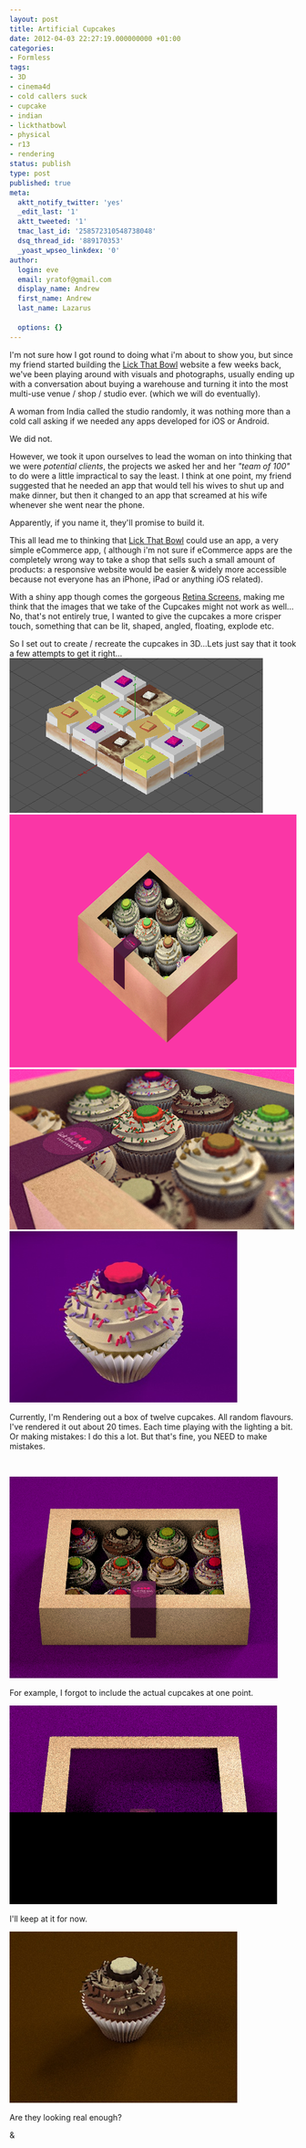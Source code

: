 ```yaml
---
layout: post
title: Artificial Cupcakes
date: 2012-04-03 22:27:19.000000000 +01:00
categories:
- Formless
tags:
- 3D
- cinema4d
- cold callers suck
- cupcake
- indian
- lickthatbowl
- physical
- r13
- rendering
status: publish
type: post
published: true
meta:
  aktt_notify_twitter: 'yes'
  _edit_last: '1'
  aktt_tweeted: '1'
  tmac_last_id: '258572310548738048'
  dsq_thread_id: '889170353'
  _yoast_wpseo_linkdex: '0'
author:
  login: eve
  email: yratof@gmail.com
  display_name: Andrew
  first_name: Andrew
  last_name: Lazarus

  options: {}
---
```

<p>I'm not sure how I got round to doing what i'm about to show you, but since my friend started building the <a title="Lick That Bowl Cupcakery" href="http://www.lickthatbowl.com/" target="_blank">Lick That Bowl</a> website a few weeks back, we've been playing around with visuals and photographs, usually ending up with a conversation about buying a warehouse and turning it into the most multi-use venue / shop / studio ever. (which we will do eventually).</p>
<p>A woman from India called the studio randomly, it was nothing more than a cold call asking if we needed any apps developed for iOS or Android.</p>
<p>We did not.</p>
<p>However, we took it upon ourselves to lead the woman on into thinking that we were <em>potential clients</em>, the projects we asked her and her <em>"team of 100"</em> to do were a little impractical to say the least. I think at one point, my friend suggested that he needed an app that would tell his wives to shut up and make dinner, but then it changed to an app that screamed at his wife whenever she went near the phone.</p>
<p>Apparently, if you name it, they'll promise to build it.</p>
<p>This all lead me to thinking that <a title="Lick That Bowl Cupcakery" href="http://www.lickthatbowl.com/" target="_blank">Lick That Bowl</a> could use an app, a very simple eCommerce app, ( although i'm not sure if eCommerce apps are the completely wrong way to take a shop that sells such a small amount of products: a responsive website would be easier &amp; widely more accessible because not everyone has an iPhone, iPad or anything iOS related).</p>
<p>With a shiny app though comes the gorgeous <a title="Apple iPad Retina Screen" href="http://www.apple.com/ipad/features/#hero" target="_blank">Retina Screens</a>, making me think that the images that we take of the Cupcakes might not work as well... No, that's not entirely true, I wanted to give the cupcakes a more crisper touch, something that can be lit, shaped, angled, floating, explode etc.</p>
<p>So I set out to create / recreate the cupcakes in 3D...<!--more-->Lets just say that it took a few attempts to get it right...<img class="alignnone size-full wp-image-17" title="Screen Shot 2012-03-17 at 15.50.02" src="/assets/imgs/Screen-Shot-2012-03-17-at-15.50.02.png" alt="" width="445" height="271" /><img class="alignnone size-full wp-image-18" title="box-of" src="/assets/imgs/box-of.png" alt="" width="792" height="443" /><img class="alignnone size-full wp-image-23" title="dof-no-sss-box-of-twelve" src="/assets/imgs/dof-no-sss-box-of-twelve.jpg" alt="" width="500" height="281" /><img class="alignnone size-full wp-image-24" title="Vanilla_0002" src="/assets/imgs/Vanilla_0002.jpg" alt="" width="400" height="300" /></p>
<p>Currently, I'm Rendering out a box of twelve cupcakes. All random flavours. I've rendered it out about 20 times. Each time playing with the lighting a bit. Or making mistakes: I do this a lot. But that's fine, you NEED to make mistakes.</p>
<p>&nbsp;</p>
<p><img class="alignnone size-full wp-image-16" title="Screen Shot 2012-04-03 at 23.01.15" src="/assets/imgs/Screen-Shot-2012-04-03-at-23.01.15.png" alt="" width="471" height="353" /></p>
<p>For example, I forgot to include the actual cupcakes at one point.</p>
<p><img class="alignnone size-full wp-image-14" title="Screen Shot 2012-04-03 at 23.01.30" src="/assets/imgs/Screen-Shot-2012-04-03-at-23.01.30.png" alt="" width="470" height="348" /></p>
<p>I'll keep at it for now.</p>
<p><img class="alignnone size-full wp-image-21" title="chocolate" src="/assets/imgs/chocolate.jpg" alt="" width="400" height="300" /></p>
<p>Are they looking real enough?</p>
<p>&amp;</p>
<p>&nbsp;</p>
